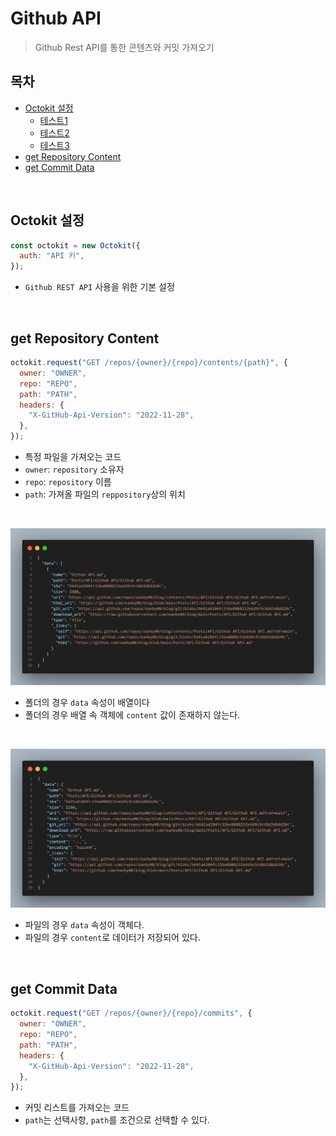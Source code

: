 # Github API

> Github Rest API를 통한 콘텐츠와 커밋 가져오기

## 목차

- [Octokit 설정](#octokit-설정)
  - [테스트1](#)
  - [테스트2](#)
  - [테스트3](#)
- [get Repository Content](#get-repository-content)
- [get Commit Data](#get-commit-data)

<br/>

## Octokit 설정

```javascript
const octokit = new Octokit({
  auth: "API 키",
});
```

- `Github REST API` 사용을 위한 기본 설정

<br/>

## get Repository Content

```javascript
octokit.request("GET /repos/{owner}/{repo}/contents/{path}", {
  owner: "OWNER",
  repo: "REPO",
  path: "PATH",
  headers: {
    "X-GitHub-Api-Version": "2022-11-28",
  },
});
```

- 특정 파일을 가져오는 코드
- `owner`: `repository` 소유자
- `repo`: `repository` 이름
- `path`: 가져올 파일의 `reppository`상의 위치

<br/>

![img1](./get%20content%20folder.png)

- 폴더의 경우 `data` 속성이 배열이다
- 폴더의 경우 배열 속 객체에 `content` 값이 존재하지 않는다.

<br/>

![img2](./get%20content%20file.png)

- 파일의 경우 `data` 속성이 객체다.
- 파일의 경우 `content`로 데이터가 저장되어 있다.

<br/>

## get Commit Data

```javascript
octokit.request("GET /repos/{owner}/{repo}/commits", {
  owner: "OWNER",
  repo: "REPO",
  path: "PATH",
  headers: {
    "X-GitHub-Api-Version": "2022-11-28",
  },
});
```

- 커밋 리스트를 가져오는 코드
- `path`는 선택사항, `path`를 조건으로 선택할 수 있다.
